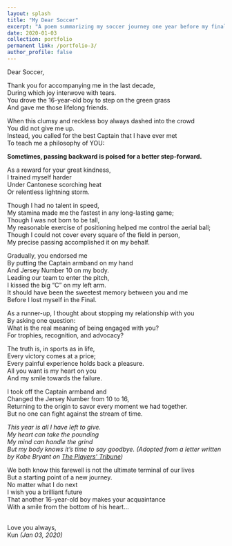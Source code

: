 ```yaml
---
layout: splash
title: "My Dear Soccer"
excerpt: "A poem summarizing my soccer journey one year before my final retirement."
date: 2020-01-03
collection: portfolio
permanent link: /portfolio-3/
author_profile: false
---
```


Dear Soccer, <br/>

Thank you for accompanying me in the last decade, <br/>
During which joy interwove with tears. <br/>
You drove the 16-year-old boy to step on the green grass <br/>
And gave me those lifelong friends. <br/>

When this clumsy and reckless boy always dashed into the crowd <br/>
You did not give me up. <br/>
Instead, you called for the best Captain that I have ever met <br/>
To teach me a philosophy of YOU: <br/>

**Sometimes, passing backward is poised for a better step-forward.** <br/>

As a reward for your great kindness, <br/>
I trained myself harder <br/>
Under Cantonese scorching heat <br/>
Or relentless lightning storm. <br/>

Though I had no talent in speed, <br/>
My stamina made me the fastest in any long-lasting game; <br/>
Though I was not born to be tall, <br/>
My reasonable exercise of positioning helped me control the aerial ball; <br/>
Though I could not cover every square of the field in person, <br/>
My precise passing accomplished it on my behalf. <br/>

Gradually, you endorsed me <br/>
By putting the Captain armband on my hand <br/>
And Jersey Number 10 on my body. <br/>
Leading our team to enter the pitch, <br/>
I kissed the big “C” on my left arm. <br/>
It should have been the sweetest memory between you and me <br/>
Before I lost myself in the Final. <br/>

As a runner-up, I thought about stopping my relationship with you <br/>
By asking one question: <br/>
What is the real meaning of being engaged with you? <br/>
For trophies, recognition, and advocacy? <br/>

The truth is, in sports as in life, <br/>
Every victory comes at a price; <br/>
Every painful experience holds back a pleasure. <br/>
All you want is my heart on you <br/>
And my smile towards the failure. <br/>

I took off the Captain armband and <br/>
Changed the Jersey Number from 10 to 16, <br/>
Returning to the origin to savor every moment we had together. <br/>
But no one can fight against the stream of time. <br/>

_This year is all I have left to give. <br/>
My heart can take the pounding <br/>
My mind can handle the grind <br/>
But my body knows it’s time to say goodbye. (Adopted from a letter written by Kobe Bryant on [The Players' Tribune](https://www.theplayerstribune.com/en-us/articles/dear-basketball))_ <br/>

We both know this farewell is not the ultimate terminal of our lives <br/>
But a starting point of a new journey. <br/>
No matter what I do next <br/>
I wish you a brilliant future <br/>
That another 16-year-old boy makes your acquaintance <br/>
With a smile from the bottom of his heart… <br/>
<br/>

Love you always, <br/>
Kun _(Jan 03, 2020)_
